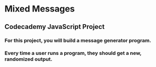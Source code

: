 # Mixed Messages
## Codecademy JavaScript Project
### For this project, you will build a message generator program.
### Every time a user runs a program, they should get a new, randomized output.
